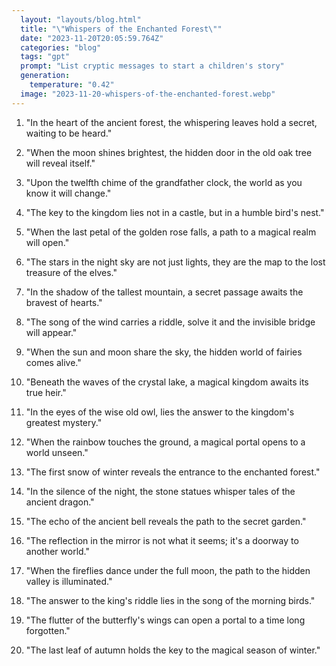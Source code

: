```yaml
---
  layout: "layouts/blog.html"
  title: "\"Whispers of the Enchanted Forest\""
  date: "2023-11-20T20:05:59.764Z"
  categories: "blog"
  tags: "gpt"
  prompt: "List cryptic messages to start a children's story"
  generation: 
    temperature: "0.42"
  image: "2023-11-20-whispers-of-the-enchanted-forest.webp"
---
```

1. "In the heart of the ancient forest, the whispering leaves hold a secret, waiting to be heard."

2. "When the moon shines brightest, the hidden door in the old oak tree will reveal itself."

3. "Upon the twelfth chime of the grandfather clock, the world as you know it will change."

4. "The key to the kingdom lies not in a castle, but in a humble bird's nest."

5. "When the last petal of the golden rose falls, a path to a magical realm will open."

6. "The stars in the night sky are not just lights, they are the map to the lost treasure of the elves."

7. "In the shadow of the tallest mountain, a secret passage awaits the bravest of hearts."

8. "The song of the wind carries a riddle, solve it and the invisible bridge will appear."

9. "When the sun and moon share the sky, the hidden world of fairies comes alive."

10. "Beneath the waves of the crystal lake, a magical kingdom awaits its true heir."

11. "In the eyes of the wise old owl, lies the answer to the kingdom's greatest mystery."

12. "When the rainbow touches the ground, a magical portal opens to a world unseen."

13. "The first snow of winter reveals the entrance to the enchanted forest."

14. "In the silence of the night, the stone statues whisper tales of the ancient dragon."

15. "The echo of the ancient bell reveals the path to the secret garden."

16. "The reflection in the mirror is not what it seems; it's a doorway to another world."

17. "When the fireflies dance under the full moon, the path to the hidden valley is illuminated."

18. "The answer to the king's riddle lies in the song of the morning birds."

19. "The flutter of the butterfly's wings can open a portal to a time long forgotten."

20. "The last leaf of autumn holds the key to the magical season of winter."
